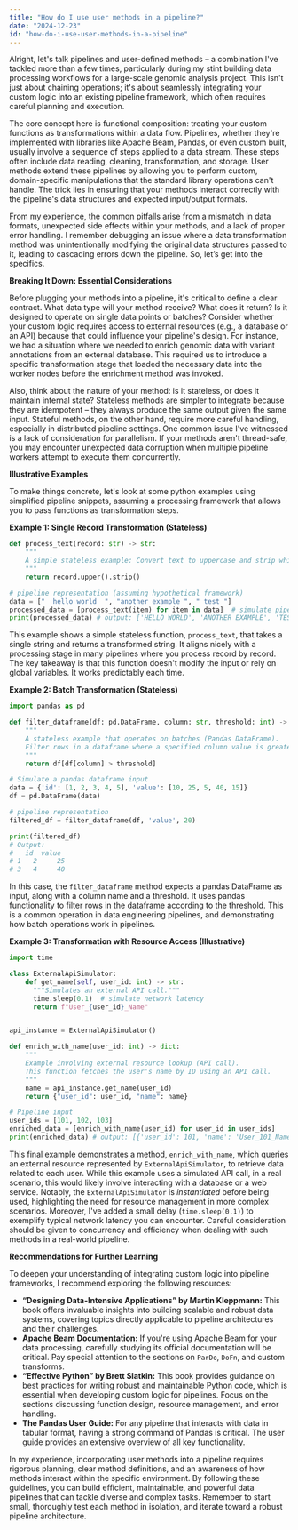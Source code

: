 ```yaml
---
title: "How do I use user methods in a pipeline?"
date: "2024-12-23"
id: "how-do-i-use-user-methods-in-a-pipeline"
---
```


Alright, let's talk pipelines and user-defined methods – a combination I've tackled more than a few times, particularly during my stint building data processing workflows for a large-scale genomic analysis project. This isn't just about chaining operations; it's about seamlessly integrating your custom logic into an existing pipeline framework, which often requires careful planning and execution.

The core concept here is functional composition: treating your custom functions as transformations within a data flow. Pipelines, whether they're implemented with libraries like Apache Beam, Pandas, or even custom built, usually involve a sequence of steps applied to a data stream. These steps often include data reading, cleaning, transformation, and storage. User methods extend these pipelines by allowing you to perform custom, domain-specific manipulations that the standard library operations can't handle. The trick lies in ensuring that your methods interact correctly with the pipeline's data structures and expected input/output formats.

From my experience, the common pitfalls arise from a mismatch in data formats, unexpected side effects within your methods, and a lack of proper error handling. I remember debugging an issue where a data transformation method was unintentionally modifying the original data structures passed to it, leading to cascading errors down the pipeline. So, let’s get into the specifics.

**Breaking It Down: Essential Considerations**

Before plugging your methods into a pipeline, it's critical to define a clear contract. What data type will your method receive? What does it return? Is it designed to operate on single data points or batches? Consider whether your custom logic requires access to external resources (e.g., a database or an API) because that could influence your pipeline's design. For instance, we had a situation where we needed to enrich genomic data with variant annotations from an external database. This required us to introduce a specific transformation stage that loaded the necessary data into the worker nodes before the enrichment method was invoked.

Also, think about the nature of your method: is it stateless, or does it maintain internal state? Stateless methods are simpler to integrate because they are idempotent – they always produce the same output given the same input. Stateful methods, on the other hand, require more careful handling, especially in distributed pipeline settings. One common issue I've witnessed is a lack of consideration for parallelism. If your methods aren't thread-safe, you may encounter unexpected data corruption when multiple pipeline workers attempt to execute them concurrently.

**Illustrative Examples**

To make things concrete, let's look at some python examples using simplified pipeline snippets, assuming a processing framework that allows you to pass functions as transformation steps.

**Example 1: Single Record Transformation (Stateless)**

```python
def process_text(record: str) -> str:
    """
    A simple stateless example: Convert text to uppercase and strip whitespace.
    """
    return record.upper().strip()

# pipeline representation (assuming hypothetical framework)
data = ["  hello world  ", "another example ", " test "]
processed_data = [process_text(item) for item in data]  # simulate pipeline
print(processed_data) # output: ['HELLO WORLD', 'ANOTHER EXAMPLE', 'TEST']

```

This example shows a simple stateless function, `process_text`, that takes a single string and returns a transformed string. It aligns nicely with a processing stage in many pipelines where you process record by record. The key takeaway is that this function doesn't modify the input or rely on global variables. It works predictably each time.

**Example 2: Batch Transformation (Stateless)**

```python
import pandas as pd

def filter_dataframe(df: pd.DataFrame, column: str, threshold: int) -> pd.DataFrame:
    """
    A stateless example that operates on batches (Pandas DataFrame).
    Filter rows in a dataframe where a specified column value is greater than a threshold.
    """
    return df[df[column] > threshold]

# Simulate a pandas dataframe input
data = {'id': [1, 2, 3, 4, 5], 'value': [10, 25, 5, 40, 15]}
df = pd.DataFrame(data)

# pipeline representation
filtered_df = filter_dataframe(df, 'value', 20)

print(filtered_df)
# Output:
#   id  value
# 1   2     25
# 3   4     40
```

In this case, the `filter_dataframe` method expects a pandas DataFrame as input, along with a column name and a threshold. It uses pandas functionality to filter rows in the dataframe according to the threshold. This is a common operation in data engineering pipelines, and demonstrating how batch operations work in pipelines.

**Example 3: Transformation with Resource Access (Illustrative)**

```python
import time

class ExternalApiSimulator:
    def get_name(self, user_id: int) -> str:
      """Simulates an external API call."""
      time.sleep(0.1)  # simulate network latency
      return f"User_{user_id}_Name"


api_instance = ExternalApiSimulator()

def enrich_with_name(user_id: int) -> dict:
    """
    Example involving external resource lookup (API call).
    This function fetches the user's name by ID using an API call.
    """
    name = api_instance.get_name(user_id)
    return {"user_id": user_id, "name": name}

# Pipeline input
user_ids = [101, 102, 103]
enriched_data = [enrich_with_name(user_id) for user_id in user_ids]
print(enriched_data) # output: [{'user_id': 101, 'name': 'User_101_Name'}, {'user_id': 102, 'name': 'User_102_Name'}, {'user_id': 103, 'name': 'User_103_Name'}]

```

This final example demonstrates a method, `enrich_with_name`, which queries an external resource represented by `ExternalApiSimulator`, to retrieve data related to each user. While this example uses a simulated API call, in a real scenario, this would likely involve interacting with a database or a web service. Notably, the `ExternalApiSimulator` is *instantiated* before being used, highlighting the need for resource management in more complex scenarios. Moreover, I've added a small delay (`time.sleep(0.1)`) to exemplify typical network latency you can encounter. Careful consideration should be given to concurrency and efficiency when dealing with such methods in a real-world pipeline.

**Recommendations for Further Learning**

To deepen your understanding of integrating custom logic into pipeline frameworks, I recommend exploring the following resources:

*   **“Designing Data-Intensive Applications” by Martin Kleppmann:** This book offers invaluable insights into building scalable and robust data systems, covering topics directly applicable to pipeline architectures and their challenges.
*   **Apache Beam Documentation:** If you're using Apache Beam for your data processing, carefully studying its official documentation will be critical. Pay special attention to the sections on `ParDo`, `DoFn`, and custom transforms.
*   **“Effective Python” by Brett Slatkin:** This book provides guidance on best practices for writing robust and maintainable Python code, which is essential when developing custom logic for pipelines. Focus on the sections discussing function design, resource management, and error handling.
*   **The Pandas User Guide:** For any pipeline that interacts with data in tabular format, having a strong command of Pandas is critical. The user guide provides an extensive overview of all key functionality.

In my experience, incorporating user methods into a pipeline requires rigorous planning, clear method definitions, and an awareness of how methods interact within the specific environment. By following these guidelines, you can build efficient, maintainable, and powerful data pipelines that can tackle diverse and complex tasks. Remember to start small, thoroughly test each method in isolation, and iterate toward a robust pipeline architecture.
